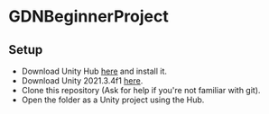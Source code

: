 # GDNBeginnerProject

## Setup

* Download Unity Hub [here](https://public-cdn.cloud.unity3d.com/hub/prod/UnityHubSetup.exe) and install it.
* Download Unity 2021.3.4f1 [here](unityhub://2021.3.4f1/cb45f9cae8b7).
* Clone this repository (Ask for help if you're not familiar with git).
* Open the folder as a Unity project using the Hub.

